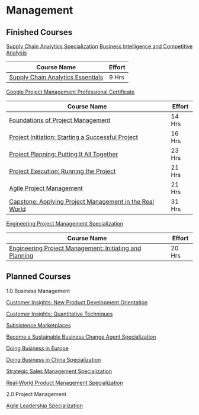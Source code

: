 # Management 

## Finished Courses

[Supply Chain Analytics Specialization]( https://www.coursera.org/specializations/supply-chain-analytics? )
[Business Intelligence and Competitive Analysis]( https://www.coursera.org/learn/businessintelligence )

| Course Name | Effort |
| --- | --- |
| [Supply Chain Analytics Essentials]( https://www.coursera.org/learn/supply-chain-analytics-essentials?specialization=supply-chain-analytics ) | 9 Hrs |

[Google Project Management Professional Certificate]( https://www.coursera.org/professional-certificates/google-project-management )

| Course Name | Effort |
| --- | --- |
| [Foundations of Project Management]( https://www.coursera.org/learn/project-management-foundations?specialization=google-project-management ) | 14 Hrs |
| [Project Initiation: Starting a Successful Project]( https://www.coursera.org/learn/project-initiation-google?specialization=google-project-management ) | 16 Hrs |
| [Project Planning: Putting It All Together]( https://www.coursera.org/learn/project-planning-google? ) | 23 Hrs |
| [Project Execution: Running the Project]( https://www.coursera.org/learn/project-execution-google?specialization=google-project-management ) | 21 Hrs |
| [Agile Project Management]( https://www.coursera.org/learn/agile-project-management ) | 21 Hrs |
| [Capstone: Applying Project Management in the Real World]( https://www.coursera.org/learn/applying-project-management ) | 31 Hrs |


[Engineering Project Management Specialization]( https://www.coursera.org/specializations/engineering-project-management )

| Course Name | Effort |
| --- | --- |
| [Engineering Project Management: Initiating and Planning]( https://www.coursera.org/learn/initiating-planning ) | 20 Hrs |

## Planned Courses

   1.0 Business Management

   [Customer Insights: New Product Development Orientation]( https://www.coursera.org/learn/customer-insights-orientation )
   
   [Customer Insights: Quantitative Techniques]( https://www.coursera.org/learn/quantitative-customer-insights )
  
   [Subsistence Marketplaces]( https://www.coursera.org/learn/subsistence-marketplaces )
   
   [Become a Sustainable Business Change Agent Specialization]( https://www.coursera.org/specializations/sustainable-business-change-agent )

   [Doing Business in Europe]( https://www.coursera.org/learn/doing-business-in-europe )
   
   [Doing Business in China Specialization]( https://www.coursera.org/specializations/doing-business-in-china )
   
   [Strategic Sales Management Specialization]( https://www.coursera.org/specializations/sales-management-bridging-gap-strategy-sales )
   
   [Real-World Product Management Specialization]( https://www.coursera.org/specializations/real-world-product-management )
   
   2.0 Project Management 
   
   [Agile Leadership Specialization]( https://www.coursera.org/specializations/agile-leadership-change-management )

